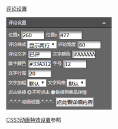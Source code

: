 [评论设置](/wang-dian-xiu-zu-jian-shuo-ming/shang-pin-lie-biao/ping-lun-she-zhi.md)

![](/assets/p1o3rt.png)

[CSS3动画特效设置](#)参照

